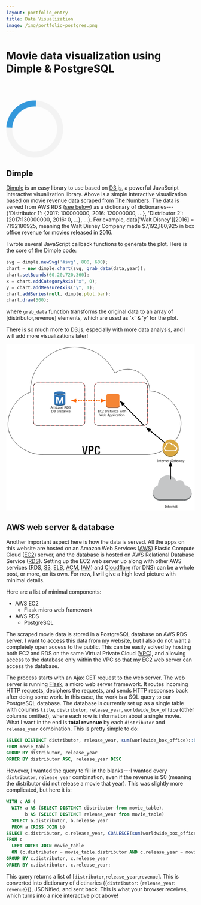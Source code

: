 ```yaml
---
layout: portfolio_entry
title: Data Visualization
image: /img/portfolio-postgres.png
---
```


<style id='loader'>
    #svg {
      border: 16px solid #f3f3f3;
      border-radius: 50%;
      border-top: 16px solid #3498db;
      width: 120px;
      height: 120px;
      -webkit-animation: spin 2s linear infinite;
      animation: spin 2s linear infinite;
    }

    @-webkit-keyframes spin {
      0% { -webkit-transform: rotate(0deg); }
      100% { -webkit-transform: rotate(360deg); }
    }

    @keyframes spin {
      0% { transform: rotate(0deg); }
      100% { transform: rotate(360deg); }
    }
</style>

# Movie data visualization using Dimple & PostgreSQL

<div id='chart'>
    <div id='year-tabs' style="width:800px; height:50px; overflow:auto;">
    </div>
    <div id='svg'></div>
</div>

## Dimple
[Dimple](http://dimplejs.org/) is an easy library to use based on [D3.js](https://d3js.org/), a powerful JavaScript interactive visualization library.  Above is a simple interactive visualization based on movie revenue data scraped from [The Numbers](https://www.the-numbers.com/).  The data is served from AWS RDS ([see below](#aws-web-server--database)) as a dictionary of dictionaries---{'Distributor 1': {2017: 100000000, 2016: 120000000, ...}, 'Distributor 2': {2017:130000000, 2016: 0, ...}, ...}.  For example, data['Walt Disney'][2016] = 7192180925, meaning the Walt Disney Company made $7,192,180,925 in box office revenue for movies released in 2016.

I wrote several JavaScript callback functions to generate the plot.  Here is the core of the Dimple code:  
```javascript
svg = dimple.newSvg('#svg', 800, 600);
chart = new dimple.chart(svg, grab_data(data,year));
chart.setBounds(60,20,720,360);
x = chart.addCategoryAxis("x", 0);
y = chart.addMeasureAxis("y", 1);
chart.addSeries(null, dimple.plot.bar);
chart.draw(500);
```  
where `grab_data` function transforms the original data to an array of [distributor,revenue] elements, which are used as 'x' & 'y' for the plot.

There is so much more to D3.js, especially with more data analysis, and I will add more visualizations later!

![](/img/postgres_d3/VPC.png "Cloud, cloud, cloud...")

## AWS web server & database
Another important aspect here is how the data is served.  All the apps on this website are hosted on an Amazon Web Services ([AWS](aws.amazon.com)) Elastic Compute Cloud ([EC2](https://aws.amazon.com/ec2/)) server, and the database is hosted on AWS Relational Database Service ([RDS](https://aws.amazon.com/rds/)).  Setting up the EC2 web server up along with other AWS services (RDS, [S3](https://aws.amazon.com/s3/), [ELB](https://aws.amazon.com/elasticloadbalancing/), [ACM](https://aws.amazon.com/certificate-manager/), [IAM](https://aws.amazon.com/iam/)) and [Cloudflare](https://www.cloudflare.com/) (for DNS) can be a whole post, or more, on its own.  For now, I will give a high level picture with minimal details.

Here are a list of minimal components:  
* AWS EC2  
    * Flask micro web framework    
* AWS RDS  
    * PostgreSQL  

The scraped movie data is stored in a PostgreSQL database on AWS RDS server.  I want to access this data from my website, but I also do not want a completely open access to the public.  This can be easily solved by hosting both EC2 and RDS on the same Virtual Private Cloud ([VPC](https://aws.amazon.com/vpc/)), and allowing access to the database only within the VPC so that my EC2 web server can access the database.  

The process starts with an Ajax GET request to the web server.  The web server is running [Flask](http://flask.pocoo.org/), a micro web server framework.  It routes incoming HTTP requests, deciphers the requests, and sends HTTP responses back after doing some work.  In this case, the work is a SQL query to our PostgreSQL database.  The database is currently set up as a single table with columns `title`, `distributor`, `release_year`, `worldwide_box_office` (other columns omitted), where each row is information about a single movie.  What I want in the end is **total revenue** by each `distributor` and `release_year` combination.  This is pretty simple to do:  
```sql
SELECT DISTINCT distributor, release_year, sum(worldwide_box_office)::bigint
FROM movie_table
GROUP BY distributor, release_year
ORDER BY distributor ASC, release_year DESC
```  
However, I wanted the query to fill in the blanks---I wanted every `distributor`, `release_year` combination, even if the revenue is $0 (meaning the distributor did not release a movie that year).  This was slightly more complicated, but here it is:  
```sql
WITH c AS (
  WITH a AS (SELECT DISTINCT distributor from movie_table),
       b AS (SELECT DISTINCT release_year from movie_table)
  SELECT a.distributor, b.release_year
  FROM a CROSS JOIN b)
SELECT c.distributor, c.release_year, COALESCE(sum(worldwide_box_office)::bigint,0)
FROM c
  LEFT OUTER JOIN movie_table
  ON (c.distributor = movie_table.distributor AND c.release_year = movie_table.release_year)
GROUP BY c.distributor, c.release_year
ORDER BY c.distributor, c.release_year;
```  
This query returns a list of [`distributor`,`release_year`,`revenue`].  This is converted into dictionary of dictinaries ({`distributor`: {`release_year`: `revenue`}}), JSONified, and sent back.  This is what your browser receives, which turns into a nice interactive plot above!

<script type="text/javascript">
    function sum(d) {
        total = 0;
        for (y in d) {
            total += d[y];
        };
        return total;
    };
    function grab_data(d, year=null) {
        var result = [];
        if (1997<=year && year<=2017) {
            for (distributor in d) {
                result.push([distributor, d[distributor][year]]);
            };
        } else {
            for (distributor in d) {
                result.push([distributor, sum(d[distributor])]);
            };
        };
        return result;
    };
    
    var data, svg, chart, x, y;
    
    function create_year_tabs(){
        $('#year-tabs').append(` 
            <table>
                <tr id="years" align="center">
                </tr>
            </table>`);
        for (year in Object.values(data)[0]) {
            $('#years').prepend(`<th class="tab" style="min-width:60px; text-align:center;">${year}</th>`);
        };
        $('#years').prepend(`<th class="tab" style="min-width:60px; text-align:center;">ALL</th>`)
        $('.tab').hover(function(){
            this.style.color = 'red';
			this.style.cursor = 'pointer';
        }, function(){
            this.style.color = null;
			this.style.cursor = null;
        });
        $('.tab').click(function(){
            chart.data=grab_data(data,parseInt(this.innerText));
            chart.draw(1000);
        });
    };
    
    function create_plot(d){
        data = d;
        svg = dimple.newSvg('#svg', 800, 600);
        chart = new dimple.chart(svg, grab_data(data,null));
        chart.setBounds(60,20,720,360);
        x = chart.addCategoryAxis("x", 0);
        x.title = "Distributor";
        y = chart.addMeasureAxis("y", 1);
        y.title = "Total box office revenue";
        chart.addSeries(null, dimple.plot.bar);
        chart.draw(500);
    }
    
    window.onload = function(){
        $.ajax({
            type: "GET",
            url: "https://apps.adrianyi.com/movie_stats/query/grossings/sum_by_distributor_year/",
            success: function(d){
                $('#loader').detach();
                create_plot(d);
                create_year_tabs();},
            error: function(jqxhr, textStatus, error){
                $("#result").text('Oh no! Error occurred :[ Try again in a minute or see console for error.');
                console.log(jqxhr.responseJSON);
            }
        });
    }
</script>
<script type="text/javascript" src="/js/d3.v4.min.js"></script>
<script type="text/javascript" src="/js/dimple.v2.3.0.min.js"></script>